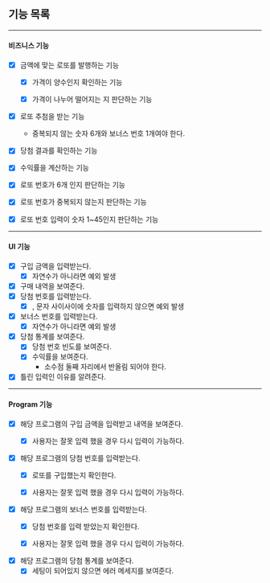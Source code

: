 ## 기능 목록

---

#### 비즈니스 기능

- [x] 금액에 맞는 로또를 발행하는 기능
    - [x] 가격이 양수인지 확인하는 기능
    - [x] 가격이 나누어 떨어지는 지 판단하는 기능


- [x] 로또 추첨을 받는 기능
    - 중복되지 않는 숫자 6개와 보너스 번호 1개여야 한다.


- [x] 당첨 결과를 확인하는 기능


- [x] 수익률을 계산하는 기능


- [x] 로또 번호가 6개 인지 판단하는 기능
- [x] 로또 번호가 중복되지 않는지 판단하는 기능
- [x] 로또 번호 입력이 숫자 1~45인지 판단하는 기능

---

#### UI 기능

- [x] 구입 금액을 입력받는다.
    - [x] 자연수가 아니라면 예외 발생
- [x] 구매 내역을 보여준다.
- [x] 당첨 번호를 입력받는다.
    - [x] , 문자 사이사이에 숫자를 입력하지 않으면 예외 발생
- [x] 보너스 번호를 입력받는다.
    - [x] 자연수가 아니라면 예외 발생
- [x] 당첨 통계를 보여준다.
    - [x] 당첨 번호 빈도를 보여준다.
    - [x] 수익률을 보여준다.
        - 소수점 둘째 자리에서 반올림 되어야 한다.
- [x] 틀린 입력인 이유를 알려준다.

---

#### Program 기능

- [x] 해당 프로그램의 구입 금액을 입력받고 내역을 보여준다.
    - [x] 사용자는 잘못 입력 했을 경우 다시 입력이 가능하다.


- [x] 해당 프로그램의 당첨 번호를 입력받는다.
    - [x] 로또를 구입했는지 확인한다.
    - [x] 사용자는 잘못 입력 했을 경우 다시 입력이 가능하다.


- [x] 해당 프로그램의 보너스 번호를 입력받는다.
    - [x] 당첨 번호를 입력 받았는지 확인한다.
    - [x] 사용자는 잘못 입력 했을 경우 다시 입력이 가능하다.


- [x] 해당 프로그램의 당첨 통계를 보여준다.
    - [x] 세팅이 되어있지 않으면 에러 메세지를 보여준다.